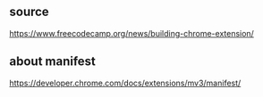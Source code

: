 ## source 
https://www.freecodecamp.org/news/building-chrome-extension/

## about manifest
https://developer.chrome.com/docs/extensions/mv3/manifest/